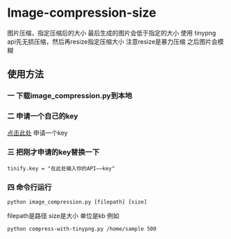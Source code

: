 # Image-compression-size
图片压缩，指定压缩后的大小 最后生成的图片会低于指定的大小
使用 tinypng api先无损压缩，然后再resize指定压缩大小 注意resize是暴力压缩 之后图片会模糊


## 使用方法
### 一 下载image_compression.py到本地
### 二 申请一个自己的key

[点击此处](https://tinypng.com/developers)  申请一个key
### 三 把刚才申请的key替换一下
```
tinify.key = "在此处输入你的API——key"
```
### 四 命令行运行
```
python image_compression.py [filepath] [size]
```
filepath是路径
size是大小 单位是kb
例如
```
python compress-with-tinypng.py /home/sample 500
```
